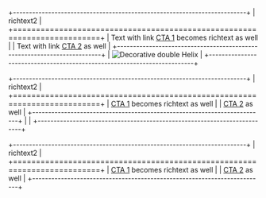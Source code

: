 
+-------------------------------------------------------------------------+
| richtext2                                                                |
+=========================================================================+
| Text with link [CTA 1](htttps://www.adobe.com) becomes richtext as well |
| Text with link [CTA 2](htttps://www.google.com)  as well                |
+-------------------------------------------------------------------------+
| ![Decorative double Helix](image.png)                                                                        |
+-------------------------------------------------------------------------+

+-------------------------------------------------------------------------+
| richtext2                                                               |
+=========================================================================+
| [CTA 1](htttps://www.adobe.com) becomes richtext as well                |
| [CTA 2](htttps://www.google.com)  as well                               |
+-------------------------------------------------------------------------+
|                                                                         |
+-------------------------------------------------------------------------+

+-------------------------------------------------------------------------+
| richtext2                                                               |
+=========================================================================+
| [CTA 1](htttps://www.adobe.com) becomes richtext as well                |
| [CTA 2](htttps://www.google.com)  as well                               |
+-------------------------------------------------------------------------+
